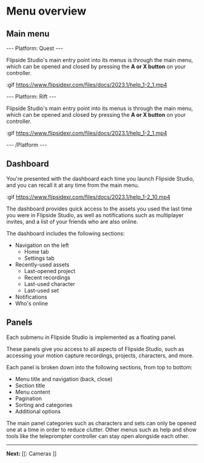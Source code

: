 # Menu overview

## Main menu

--- Platform: Quest ---

Flipside Studio's main entry point into its menus is through the main menu, which can be opened and closed by pressing the **A or X button** on your controller.

:gif https://www.flipsidexr.com/files/docs/2023.1/help_1-2_1.mp4

--- Platform: Rift ---

Flipside Studio's main entry point into its menus is through the main menu, which can be opened and closed by pressing the **A or X button** on your controller.

:gif https://www.flipsidexr.com/files/docs/2023.1/help_1-2_1.mp4

--- /Platform ---

## Dashboard

You're presented with the dashboard each time you launch Flipside Studio, and you can recall it at any time from the main menu.

:gif https://www.flipsidexr.com/files/docs/2023.1/help_1-2_10.mp4

The dashboard provides quick access to the assets you used the last time you were in Flipside Studio, as well as notifications such as multiplayer invites, and a list of your friends who are also online.

The dashboard includes the following sections:

- Navigation on the left
  - Home tab
  - Settings tab
- Recently-used assets
  - Last-opened project
  - Recent recordings
  - Last-used character
  - Last-used set
- Notifications
- Who's online

## Panels

Each submenu in Flipside Studio is implemented as a floating panel.

These panels give you access to all aspects of Flipside Studio, such as accessing your motion capture recordings, projects, characters, and more.

Each panel is broken down into the following sections, from top to bottom:

- Menu title and navigation (back, close)
- Section title
- Menu content
- Pagination
- Sorting and categories
- Additional options

The main panel categories such as characters and sets can only be opened one at a time in order to reduce clutter. Other menus such as help and show tools like the teleprompter controller can stay open alongside each other.

---

**Next:** [[: Cameras ]]
